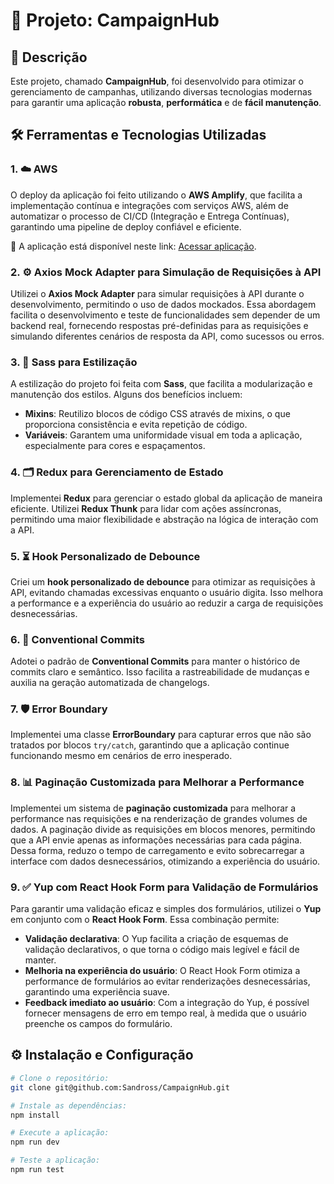 # 🚀 **Projeto: CampaignHub**

## 📄 **Descrição**

Este projeto, chamado **CampaignHub**, foi desenvolvido para otimizar o gerenciamento de campanhas, utilizando diversas tecnologias modernas para garantir uma aplicação **robusta**, **performática** e de **fácil manutenção**.

## 🛠 **Ferramentas e Tecnologias Utilizadas**

### 1. ☁️ **AWS**
O deploy da aplicação foi feito utilizando o **AWS Amplify**, que facilita a implementação contínua e integrações com serviços AWS, além de automatizar o processo de CI/CD (Integração e Entrega Contínuas), garantindo uma pipeline de deploy confiável e eficiente.

🔗 A aplicação está disponível neste link: [Acessar aplicação](https://main.d2lkjvhvc510nq.amplifyapp.com/).

### 2. ⚙️ **Axios Mock Adapter para Simulação de Requisições à API**
Utilizei o **Axios Mock Adapter** para simular requisições à API durante o desenvolvimento, permitindo o uso de dados mockados. Essa abordagem facilita o desenvolvimento e teste de funcionalidades sem depender de um backend real, fornecendo respostas pré-definidas para as requisições e simulando diferentes cenários de resposta da API, como sucessos ou erros.

### 3. 🎨 **Sass para Estilização**
A estilização do projeto foi feita com **Sass**, que facilita a modularização e manutenção dos estilos. Alguns dos benefícios incluem:

- **Mixins**: Reutilizo blocos de código CSS através de mixins, o que proporciona consistência e evita repetição de código.
- **Variáveis**: Garantem uma uniformidade visual em toda a aplicação, especialmente para cores e espaçamentos.

### 4. 🗂 **Redux para Gerenciamento de Estado**
Implementei **Redux** para gerenciar o estado global da aplicação de maneira eficiente. Utilizei **Redux Thunk** para lidar com ações assíncronas, permitindo uma maior flexibilidade e abstração na lógica de interação com a API.

### 5. ⏳ **Hook Personalizado de Debounce**
Criei um **hook personalizado de debounce** para otimizar as requisições à API, evitando chamadas excessivas enquanto o usuário digita. Isso melhora a performance e a experiência do usuário ao reduzir a carga de requisições desnecessárias.

### 6. 💬 **Conventional Commits**
Adotei o padrão de **Conventional Commits** para manter o histórico de commits claro e semântico. Isso facilita a rastreabilidade de mudanças e auxilia na geração automatizada de changelogs.

### 7. 🛡️ **Error Boundary**
Implementei uma classe **ErrorBoundary** para capturar erros que não são tratados por blocos `try/catch`, garantindo que a aplicação continue funcionando mesmo em cenários de erro inesperado.

### 8. 📊 **Paginação Customizada para Melhorar a Performance**
Implementei um sistema de **paginação customizada** para melhorar a performance nas requisições e na renderização de grandes volumes de dados. A paginação divide as requisições em blocos menores, permitindo que a API envie apenas as informações necessárias para cada página. Dessa forma, reduzo o tempo de carregamento e evito sobrecarregar a interface com dados desnecessários, otimizando a experiência do usuário.

### 9. ✅ **Yup com React Hook Form para Validação de Formulários**
Para garantir uma validação eficaz e simples dos formulários, utilizei o **Yup** em conjunto com o **React Hook Form**. Essa combinação permite:

- **Validação declarativa**: O Yup facilita a criação de esquemas de validação declarativos, o que torna o código mais legível e fácil de manter.
- **Melhoria na experiência do usuário**: O React Hook Form otimiza a performance de formulários ao evitar renderizações desnecessárias, garantindo uma experiência suave.
- **Feedback imediato ao usuário**: Com a integração do Yup, é possível fornecer mensagens de erro em tempo real, à medida que o usuário preenche os campos do formulário.

## ⚙️ Instalação e Configuração

```bash
# Clone o repositório:
git clone git@github.com:Sandross/CampaignHub.git

# Instale as dependências:
npm install

# Execute a aplicação:
npm run dev

# Teste a aplicação:
npm run test
